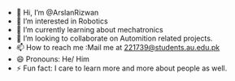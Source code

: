 - 👋 Hi, I’m @ArslanRizwan
- 👀 I’m interested in Robotics
- 🌱 I’m currently learning about mechatronics
- 💞️ I’m looking to collaborate on Automition related projects.
- 📫 How to reach me :Mail me at 221739@students.au.edu.pk
- 😄 Pronouns: He/ Him
- ⚡ Fun fact: I care to learn more and more about people as well. 

<!---
ArslanRizwan/ArslanRizwan is a ✨ special ✨ repository because its `README.md` (this file) appears on your GitHub profile.
You can click the Preview link to take a look at your changes.
--->
